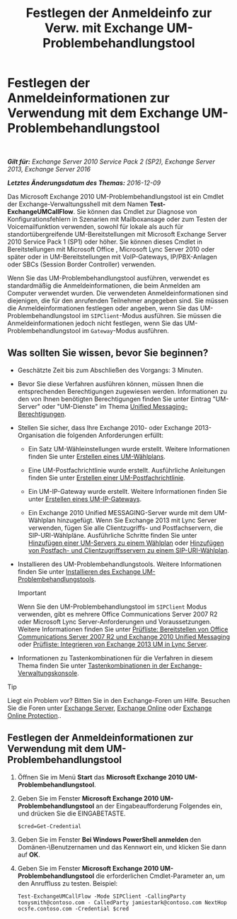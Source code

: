 ﻿---
title: 'Festlegen der Anmeldeinfo zur Verw. mit Exchange UM-Problembehandlungstool'
TOCTitle: Festlegen der Anmeldeinformationen zur Verwendung mit dem Exchange UM-Problembehandlungstool
ms:assetid: 542b7718-9345-40cc-bcb2-e307e70a1fa2
ms:mtpsurl: https://technet.microsoft.com/de-de/library/Ff630916(v=EXCHG.150)
ms:contentKeyID: 56271562
ms.date: 05/22/2018
mtps_version: v=EXCHG.150
ms.translationtype: MT
---

# Festlegen der Anmeldeinformationen zur Verwendung mit dem Exchange UM-Problembehandlungstool

 

_**Gilt für:** Exchange Server 2010 Service Pack 2 (SP2), Exchange Server 2013, Exchange Server 2016_

_**Letztes Änderungsdatum des Themas:** 2016-12-09_

Das Microsoft Exchange 2010 UM-Problembehandlungstool ist ein Cmdlet der Exchange-Verwaltungsshell mit dem Namen **Test-ExchangeUMCallFlow**. Sie können das Cmdlet zur Diagnose von Konfigurationsfehlern in Szenarien mit Mailboxansage oder zum Testen der Voicemailfunktion verwenden, sowohl für lokale als auch für standortübergreifende UM-Bereitstellungen mit Microsoft Exchange Server 2010 Service Pack 1 (SP1) oder höher. Sie können dieses Cmdlet in Bereitstellungen mit Microsoft Office , Microsoft Lync Server 2010 oder später oder in UM-Bereitstellungen mit VoIP-Gateways, IP/PBX-Anlagen oder SBCs (Session Border Controller) verwenden.

Wenn Sie das UM-Problembehandlungstool ausführen, verwendet es standardmäßig die Anmeldeinformationen, die beim Anmelden am Computer verwendet wurden. Die verwendeten Anmeldeinformationen sind diejenigen, die für den anrufenden Teilnehmer angegeben sind. Sie müssen die Anmeldeinformationen festlegen oder angeben, wenn Sie das UM-Problembehandlungstool im `SIPClient`-Modus ausführen. Sie müssen die Anmeldeinformationen jedoch nicht festlegen, wenn Sie das UM-Problembehandlungstool im `Gateway`-Modus ausführen.

## Was sollten Sie wissen, bevor Sie beginnen?

  - Geschätzte Zeit bis zum Abschließen des Vorgangs: 3 Minuten.

  - Bevor Sie diese Verfahren ausführen können, müssen Ihnen die entsprechenden Berechtigungen zugewiesen werden. Informationen zu den von Ihnen benötigten Berechtigungen finden Sie unter Eintrag "UM-Server" oder "UM-Dienste" im Thema [Unified Messaging-Berechtigungen](unified-messaging-permissions-exchange-2013-help.md).

  - Stellen Sie sicher, dass Ihre Exchange 2010- oder Exchange 2013-Organisation die folgenden Anforderungen erfüllt:
    
      - Ein Satz UM-Wähleinstellungen wurde erstellt. Weitere Informationen finden Sie unter [Erstellen eines UM-Wählplans](create-a-um-dial-plan-exchange-2013-help.md).
    
      - Eine UM-Postfachrichtlinie wurde erstellt. Ausführliche Anleitungen finden Sie unter [Erstellen einer UM-Postfachrichtlinie](create-a-um-mailbox-policy-exchange-2013-help.md).
    
      - Ein UM-IP-Gateway wurde erstellt. Weitere Informationen finden Sie unter [Erstellen eines UM-IP-Gateways](create-a-um-ip-gateway-exchange-2013-help.md).
    
      - Ein Exchange 2010 Unified MESSAGING-Server wurde mit dem UM-Wählplan hinzugefügt. Wenn Sie Exchange 2013 mit Lync Server verwenden, fügen Sie alle Clientzugriffs- und Postfachservern, die SIP-URI-Wählpläne. Ausführliche Schritte finden Sie unter [Hinzufügen einer UM-Servers zu einem Wählplan](https://go.microsoft.com/fwlink/p/?linkid=313051) oder [Hinzufügen von Postfach- und Clientzugriffsservern zu einem SIP-URI-Wählplan](add-mailbox-and-client-access-servers-to-a-sip-uri-dial-plan-exchange-2013-help.md).

  - Installieren des UM-Problembehandlungstools. Weitere Informationen finden Sie unter [Installieren des Exchange UM-Problembehandlungstools](install-the-exchange-um-troubleshooting-tool-exchange-2013-help.md).
    

    > [!IMPORTANT]
    > Wenn Sie den UM-Problembehandlungstool im <CODE>SIPClient</CODE> Modus verwenden, gibt es mehrere Office Communications Server 2007 R2 oder Microsoft Lync Server-Anforderungen und Voraussetzungen. Weitere Informationen finden Sie unter <A href="https://go.microsoft.com/fwlink/p/?linkid=311961">Prüfliste: Bereitstellen von Office Communications Server 2007 R2 und Exchange 2010 Unified Messaging</A> oder <A href="checklist-integrate-exchange-2013-um-with-lync-server-exchange-2013-help.md">Prüfliste: Integrieren von Exchange 2013 UM in Lync Server</A>.



  - Informationen zu Tastenkombinationen für die Verfahren in diesem Thema finden Sie unter [Tastenkombinationen in der Exchange-Verwaltungskonsole](keyboard-shortcuts-in-the-exchange-admin-center-exchange-online-protection-help.md).


> [!TIP]
> Liegt ein Problem vor? Bitten Sie in den Exchange-Foren um Hilfe. Besuchen Sie die Foren unter <A href="https://go.microsoft.com/fwlink/p/?linkid=60612">Exchange Server</A>, <A href="https://go.microsoft.com/fwlink/p/?linkid=267542">Exchange Online</A> oder <A href="https://go.microsoft.com/fwlink/p/?linkid=285351">Exchange Online Protection</A>..



## Festlegen der Anmeldeinformationen zur Verwendung mit dem UM-Problembehandlungstool

1.  Öffnen Sie im Menü **Start** das **Microsoft Exchange 2010 UM-Problembehandlungstool**.

2.  Geben Sie im Fenster **Microsoft Exchange 2010 UM-Problembehandlungstool** an der Eingabeaufforderung Folgendes ein, und drücken Sie die EINGABETASTE.
    
        $cred=Get-Credential

3.  Geben Sie im Fenster **Bei Windows PowerShell anmelden** den Domänen-\\Benutzernamen und das Kennwort ein, und klicken Sie dann auf **OK**.

4.  Geben Sie im Fenster **Microsoft Exchange 2010 UM-Problembehandlungstool** die erforderlichen Cmdlet-Parameter an, um den Anruffluss zu testen. Beispiel:
    
        Test-ExchangeUMCallFlow -Mode SIPClient -CallingParty tonysmith@contoso.com - CalledParty jamiestark@contoso.com NextHop ocsfe.contoso.com -Credential $cred

